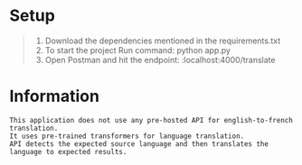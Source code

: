 # Setup

> 1. Download the dependencies mentioned in the requirements.txt
> 2. To start the project Run command: python app.py 
> 3. Open Postman and hit the endpoint: :localhost:4000/translate

# Information
````
This application does not use any pre-hosted API for english-to-french translation.
It uses pre-trained transformers for language translation.
API detects the expected source language and then translates the language to expected results.
````
